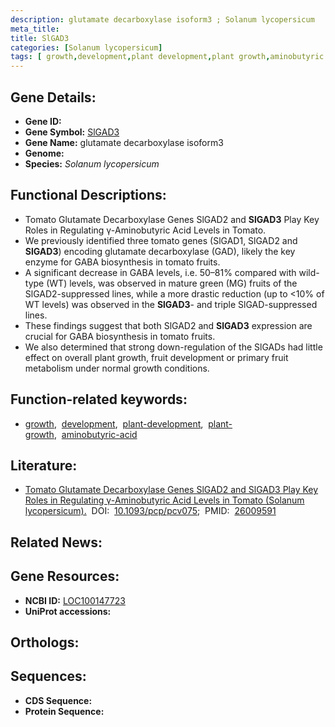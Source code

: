 ```yaml
---
description: glutamate decarboxylase isoform3 ; Solanum lycopersicum
meta_title:
title: SlGAD3
categories: [Solanum lycopersicum]
tags: [ growth,development,plant development,plant growth,aminobutyric acid ]
---
```


## Gene Details:
- **Gene ID:** []()
- **Gene Symbol:** <u>SlGAD3</u>
- **Gene Name:** glutamate decarboxylase isoform3
- **Genome:** []()
- **Species:** *Solanum lycopersicum*

## Functional Descriptions:
   - Tomato Glutamate Decarboxylase Genes SlGAD2 and **SlGAD3** Play Key Roles in Regulating γ-Aminobutyric Acid Levels in Tomato.
   - We previously identified three tomato genes (SlGAD1, SlGAD2 and **SlGAD3**) encoding glutamate decarboxylase (GAD), likely the key enzyme for GABA biosynthesis in tomato fruits.
   - A significant decrease in GABA levels, i.e. 50–81% compared with wild-type (WT) levels, was observed in mature green (MG) fruits of the SlGAD2-suppressed lines, while a more drastic reduction (up to <10% of WT levels) was observed in the **SlGAD3**- and triple SlGAD-suppressed lines.
   - These findings suggest that both SlGAD2 and **SlGAD3** expression are crucial for GABA biosynthesis in tomato fruits.
   - We also determined that strong down-regulation of the SlGADs had little effect on overall plant growth, fruit development or primary fruit metabolism under normal growth conditions.

## Function-related keywords:
   - [growth](/tags/growth/),&nbsp;&nbsp;[development](/tags/development/),&nbsp;&nbsp;[plant-development](/tags/plant-development/),&nbsp;&nbsp;[plant-growth](/tags/plant-growth/),&nbsp;&nbsp;[aminobutyric-acid](/tags/aminobutyric-acid/)

## Literature:
   - [Tomato Glutamate Decarboxylase Genes SlGAD2 and SlGAD3 Play Key Roles in Regulating γ-Aminobutyric Acid Levels in Tomato (Solanum lycopersicum).](https://doi.org/10.1093/pcp/pcv075)&nbsp;&nbsp;DOI:&nbsp;&nbsp;[10.1093/pcp/pcv075](https://doi.org/10.1093/pcp/pcv075);&nbsp;&nbsp;PMID:&nbsp;&nbsp;[26009591](https://pubmed.ncbi.nlm.nih.gov/26009591/)

## Related News:

## Gene Resources:
- **NCBI ID:**  [LOC100147723](https://www.ncbi.nlm.nih.gov/gene/?term=LOC100147723)
- **UniProt accessions:**  [](https://www.uniprot.org/uniprotkb//entry)

## Orthologs:

## Sequences:
- **CDS Sequence:**
- **Protein Sequence:**
